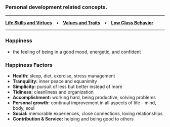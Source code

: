 ### Personal development related concepts.

*****
**[Life Skills and Virtues](/life-skills-and-virtues.md) • [Values and Traits](/values-and-traits.md) • [Low Class Behavior](/low-class-behavior.md)**

*****

### Happiness
- the feeling of being in a good mood, energetic, and confident


### Happiness Factors
- **Health:** sleep, diet, exercise, stress management
- **Tranquility:** inner peace and equanimity
- **Simplicity:** pursuit of less but better instead of more
- **Tidiness:** cleanliness and organization
- **Accomplishment:** working hard, being productive, solving problems
- **Personal growth:** continual improvement in all aspects of life - mind, body, soul
- **Social:** memorable experiences, close connections, loving relationships
- **Contribution & Service:** helping and being good to others
